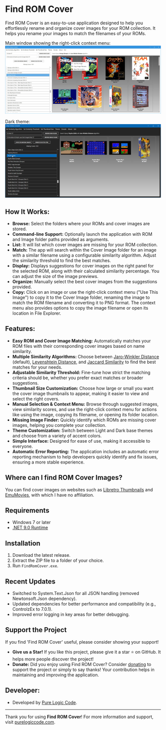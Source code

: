 # Find ROM Cover

Find ROM Cover is an easy-to-use application designed to help you effortlessly rename and organize cover images for your ROM collection. It helps you rename your images to match the filenames of your ROMs.

Main window showing the right-click context menu:
![Screenshot](screenshot1.png)

Dark theme:
![Screenshot](screenshot2.png)

## How It Works:

-   **Browse:** Select the folders where your ROMs and cover images are stored.
-   **Command-line Support:** Optionally launch the application with ROM and Image folder paths provided as arguments.
-   **List:** It will list which cover images are missing for your ROM collection.
-   **Match:** The app will search within the Cover Image folder for an image with a similar filename using a configurable similarity algorithm. Adjust the similarity threshold to find the best matches.
-   **Display:** Displays suggestions for cover images on the right panel for the selected ROM, along with their calculated similarity percentage. You can adjust the size of the image previews.
-   **Organize:** Manually select the best cover images from the suggestions provided.
-   **Copy:** Click on an image or use the right-click context menu ("Use This Image") to copy it to the Cover Image folder, renaming the image to match the ROM filename and converting it to PNG format. The context menu also provides options to copy the image filename or open its location in File Explorer.

## Features:

-   **Easy ROM and Cover Image Matching:** Automatically matches your ROM files with their corresponding cover images based on name similarity.
-   **Multiple Similarity Algorithms:** Choose between [Jaro-Winkler Distance](https://en.wikipedia.org/wiki/Jaro%E2%80%93Winkler_distance) (default), [Levenshtein Distance](https://en.wikipedia.org/wiki/Levenshtein_distance), and [Jaccard Similarity](https://en.wikipedia.org/wiki/Jaccard_index) to find the best matches for your needs.
-   **Adjustable Similarity Threshold:** Fine-tune how strict the matching criteria should be, whether you prefer exact matches or broader suggestions.
-   **Thumbnail Size Customization:** Choose how large or small you want the cover image thumbnails to appear, making it easier to view and select the right covers.
-   **Manual Selection & Context Menu:** Browse through suggested images, view similarity scores, and use the right-click context menu for actions like using the image, copying its filename, or opening its folder location.
-   **Missing Image Finder:** Quickly identify which ROMs are missing cover images, helping you complete your collection.
-   **Theme Customization:** Switch between Light and Dark base themes and choose from a variety of accent colors.
-   **Simple Interface:** Designed for ease of use, making it accessible to everyone.
-   **Automatic Error Reporting:** The application includes an automatic error reporting mechanism to help developers quickly identify and fix issues, ensuring a more stable experience.

## Where can I find ROM Cover Images?

You can find cover images on websites such as [Libretro Thumbnails](https://github.com/libretro-thumbnails/libretro-thumbnails) and [EmuMovies](https://emumovies.com/), with which I have no affiliation.

## Requirements

- Windows 7 or later
- [.NET 9.0 Runtime](https://dotnet.microsoft.com/download/dotnet/9.0)

## Installation

1. Download the latest release.
2. Extract the ZIP file to a folder of your choice.
3. Run `FindRomCover.exe`.

## Recent Updates
- Switched to System.Text.Json for all JSON handling (removed Newtonsoft.Json dependency).
- Updated dependencies for better performance and compatibility (e.g., ControlzEx to 7.0.1).
- Improved error logging in key areas for better debugging.

## Support the Project

If you find 'Find ROM Cover' useful, please consider showing your support!

*   **Give us a Star!** If you like this project, please give it a star ⭐ on GitHub. It helps more people discover the project!
*   **Donate:** Did you enjoy using Find ROM Cover? Consider [donating](https://www.purelogiccode.com/donate) to support the project or simply to say thanks! Your contribution helps in maintaining and improving the application.

## Developer:

- Developed by [Pure Logic Code](https://www.purelogiccode.com).

---

Thank you for using **Find ROM Cover**! For more information and support, visit [purelogiccode.com](https://www.purelogiccode.com).